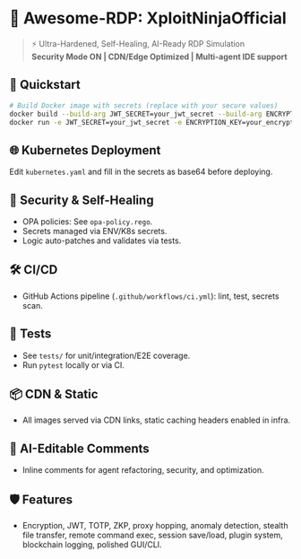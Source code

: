 # 🚀 Awesome-RDP: XploitNinjaOfficial

> ⚡️ Ultra-Hardened, Self-Healing, AI-Ready RDP Simulation  
> **Security Mode ON | CDN/Edge Optimized | Multi-agent IDE support**

## 🚀 Quickstart

```bash
# Build Docker image with secrets (replace with your secure values)
docker build --build-arg JWT_SECRET=your_jwt_secret --build-arg ENCRYPTION_KEY=your_encryption_key -t awesome-rdp .
docker run -e JWT_SECRET=your_jwt_secret -e ENCRYPTION_KEY=your_encryption_key -p 8000:8000 awesome-rdp
```

## 🌐 Kubernetes Deployment

Edit `kubernetes.yaml` and fill in the secrets as base64 before deploying.

## 🤖 Security & Self-Healing

- OPA policies: See `opa-policy.rego`.
- Secrets managed via ENV/K8s secrets.
- Logic auto-patches and validates via tests.

## 🛠️ CI/CD

- GitHub Actions pipeline (`.github/workflows/ci.yml`): lint, test, secrets scan.

## 🧪 Tests

- See `tests/` for unit/integration/E2E coverage.
- Run `pytest` locally or via CI.

## 📦 CDN & Static

- All images served via CDN links, static caching headers enabled in infra.

## 📝 AI-Editable Comments

- Inline comments for agent refactoring, security, and optimization.

## 🛡️ Features

- Encryption, JWT, TOTP, ZKP, proxy hopping, anomaly detection, stealth file transfer, remote command exec, session save/load, plugin system, blockchain logging, polished GUI/CLI.